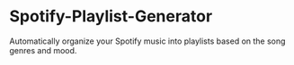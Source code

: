 # Spotify-Playlist-Generator

Automatically organize your Spotify music into playlists based on the song genres and mood. 
